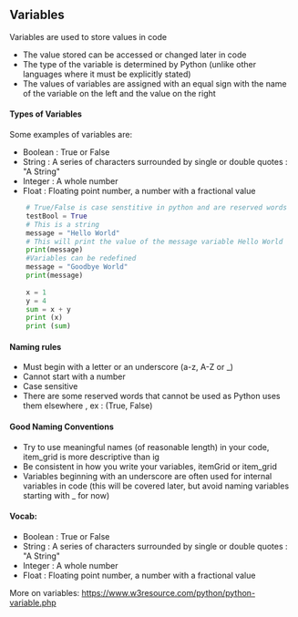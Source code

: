 ## Variables


Variables are used to store values in code
* The value stored can be accessed or changed later in code
* The type of the variable is determined by Python (unlike other languages where it must be explicitly stated)
* The values of variables are assigned with an equal sign with the name of the variable on the left and the value on the right 
#### Types of Variables
Some examples of variables are:

* Boolean : True or False 
* String : A series of characters surrounded by single or double quotes : "A String"
* Integer : A whole number  
* Float : Floating point number, a number with a fractional value
``` python
	# True/False is case senstitive in python and are reserved words 
    testBool = True
    # This is a string
    message = "Hello World"
    # This will print the value of the message variable Hello World
    print(message)
    #Variables can be redefined
    message = "Goodbye World" 
    print(message)
    
    x = 1
    y = 4
    sum = x + y
    print (x)
    print (sum)
```

#### Naming rules
* Must begin with a letter or an underscore (a-z, A-Z or _)
* Cannot start with a number
* Case sensitive
* There are some reserved words that cannot be used as Python uses them elsewhere , ex : (True, False)
#### Good Naming Conventions
* Try to use meaningful names (of reasonable length) in your code, item_grid is more descriptive than ig
* Be consistent in how you write your variables, itemGrid or item_grid
* Variables beginning with an underscore are often used for internal variables in code (this will be covered later, but avoid naming variables starting with _ for now)


#### Vocab: 
* Boolean : True or False 
* String : A series of characters surrounded by single or double quotes : "A String"
* Integer : A whole number  
* Float : Floating point number, a number with a fractional value


More on variables: https://www.w3resource.com/python/python-variable.php

